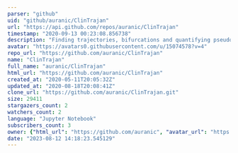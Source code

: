 ```yaml
---
parser: "github"
uid: "github/auranic/ClinTrajan"
url: "https://api.github.com/repos/auranic/ClinTrajan"
timestamp: "2020-09-13 00:23:08.856738"
description: "Finding trajectories, bifurcations and quantifying pseudotime in large clinical datasets"
avatar: "https://avatars0.githubusercontent.com/u/15074578?v=4"
repo_url: "https://github.com/auranic/ClinTrajan"
name: "ClinTrajan"
full_name: "auranic/ClinTrajan"
html_url: "https://github.com/auranic/ClinTrajan"
created_at: "2020-05-11T20:05:32Z"
updated_at: "2020-08-18T20:08:41Z"
clone_url: "https://github.com/auranic/ClinTrajan.git"
size: 29411
stargazers_count: 2
watchers_count: 2
language: "Jupyter Notebook"
subscribers_count: 3
owner: {"html_url": "https://github.com/auranic", "avatar_url": "https://avatars0.githubusercontent.com/u/15074578?v=4", "login": "auranic", "type": "User"}
date: "2023-08-12 14:18:23.545129"
---
```

